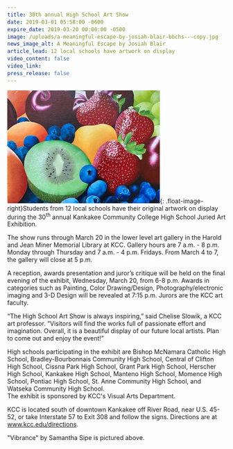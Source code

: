 ```yaml
---
title: 30th annual High School Art Show
date: 2019-03-01 05:58:00 -0600
expire_date: 2019-03-20 00:00:00 -0500
image: /uploads/a-meaningful-escape-by-josiah-blair-bbchs---copy.jpg
news_image_alt: A Meaningful Escape by Josiah Blair
article_lead: 12 local schools have artwork on display
video_content: false
video_link:
press_release: false
---
```


![](/uploads/vibrance-samantha-sipe-pontiac-hs---copy.jpg){: .float-image-right}Students from 12 local schools have their original artwork on display during the 30<sup>th</sup> annual Kankakee Community College High School Juried Art Exhibition.

The show runs through March 20 in the lower level art gallery in the Harold and Jean Miner Memorial Library at KCC. Gallery hours are 7 a.m. - 8 p.m. Monday through Thursday and 7 a.m. - 4 p.m. Fridays. From March 4 to 7, the gallery will close at 5 p.m.

A reception, awards presentation and juror’s critique will be held on the final evening of the exhibit, Wednesday, March 20, from 6-8 p.m. Awards in categories such as Painting, Color Drawing/Design, Photography/electronic imaging and 3-D Design will be revealed at 7:15 p.m. Jurors are the KCC art faculty.

“The High School Art Show is always inspiring,” said Chelise Slowik, a KCC art professor. “Visitors will find the works full of passionate effort and imagination. Overall, it is a beautiful display of our future local artists. Plan to come out and enjoy the event!”

High schools participating in the exhibit are Bishop McNamara Catholic High School, Bradley-Bourbonnais Community High School, Central of Clifton High School, Cissna Park High School, Grant Park High School, Herscher High School, Kankakee High School, Manteno High School, Momence High School, Pontiac High School, St. Anne Community High School, and Watseka Community High School.<br>The exhibit is sponsored by KCC's Visual Arts Department.

KCC is located south of downtown Kankakee off River Road, near U.S. 45-52, or take Interstate 57 to Exit 308 and follow the signs. Directions are at <u><a target="_blank" href="http://www.kcc.edu/Community/Collegeinfo/collegelocations/Pages/riverfront.aspx">www.kcc.edu/directions</a></u>.

"Vibrance" by Samantha Sipe is pictured above.